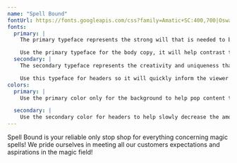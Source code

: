 ```yaml
---
name: "Spell Bound"
fontUrl: https://fonts.googleapis.com/css?family=Amatic+SC:400,700|Oswald:300,400,700
fonts:
  primary: |
    The primary typeface represents the strong will that is needed to be openly practicing forms of magic in this era.

    Use the primary typeface for the body copy, it will help contrast the script style secondary font.
  secondary: |
    The secondary typeface represents the creativity and uniqueness that is needed to be a magic practitioner.

    Use this typeface for headers so it will quickly inform the viewer of where and what they are looking at.
colors:
  primary: |
    Use the primary color only for the background to help pop content to the forefront.

  secondary: |
    Use the secondary color for headers to help slowly decrease the amount of attention they hold on pages.
---
```


Spell Bound is your reliable only stop shop for everything concerning magic spells! We pride ourselves in meeting all our customers expectations and aspirations in the magic field!
